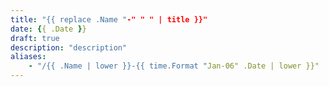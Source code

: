 ```yaml
---
title: "{{ replace .Name "-" " " | title }}"
date: {{ .Date }}
draft: true
description: "description"
aliases:
    - "/{{ .Name | lower }}-{{ time.Format "Jan-06" .Date | lower }}"
---
```

